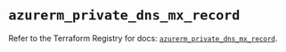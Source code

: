 # `azurerm_private_dns_mx_record`

Refer to the Terraform Registry for docs: [`azurerm_private_dns_mx_record`](https://registry.terraform.io/providers/hashicorp/azurerm/4.15.0/docs/resources/private_dns_mx_record).
